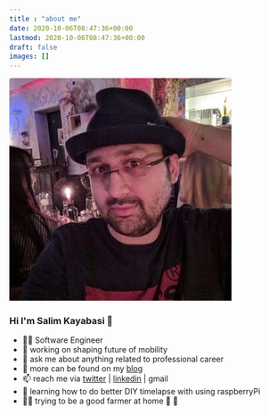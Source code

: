 ```yaml
---
title : "about me"
date: 2020-10-06T08:47:36+00:00
lastmod: 2020-10-06T08:47:36+00:00
draft: false
images: []
---
```

<img class="rounded-circle m-5 w-25 float-md-left" src="/images/profile.jpg">

### Hi I'm Salim Kayabasi 👋
- 👨‍💻 Software Engineer
- 🚙 working on shaping future of mobility
- 💬 ask me about anything related to professional career
- 📝 more can be found on my [blog](https://salimkayabasi.com/blog/)
- 📫 reach me via [twitter](https://twitter.com/salimkayabasi) | [linkedin](https://www.linkedin.com/in/salimkayabasi/) | gmail
- 🌱 learning how to do better DIY timelapse with using raspberryPi
- 👨‍🌾 trying to be a good farmer at home 🍋 🍊
